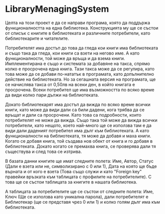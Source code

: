 # LibraryMenagingSystem

Целта на този проект е да се направи програма, която да поддържа функционалността на една библиотека. Конструкцията му ще се състои от списък с книгите в библиотеката и различните потребители, като библиотекарите и читателите.

Потребителят има достъп до това да гледа кои книги има библиотеката и също така да гледа, кои книги са взети на негово име. А като функционалности, той може да връща и да взема книги. Имплементирана е също и системата за добавяне на такса, спрямо колко е просрочена една книга. Тази такса може да се регулира, като това може да се добави по-нататък в програмата, като допълнително действие на библиотеката. Но за сегашната версия на програмата, ще се начислява такса от 0,50лв на всеки ден, в който книгата е просрочена. Всеки потребител ще има възможността по всяко време да види колко пари дължи на библиотеката.

Докато библиотекарят има достъп да вижда по всяко време всички книги, като може да види дали са били дадени, кога трябва да се връщат и дали са просрочени. Като това са подробности, които потребителят не може да вижда. Също така той може да вижда всички потребители, като нещото, което най-много ще се използва там е да види дали даденият потребител има дълг към библиотеката. А като функционалности на библиотеката, тя може да добавя и маха книги. Когато се добавя книга, той създава нов обект от книга и го добавя в библиотеката. Докато когато се премахва книга, се проверява дали тя съществува и след това се изтрива.

В базата данни книгите ще имат следните полета: Име, Автор, Статус (Дали е взета или не, символизирано с 0 или 1), Дата на която ще бъде върната и от кого е взета (Това също служи и като "Foreign key" правейки връзката към таблицата с профилите на потребителите). С това ще се състои таблицата за книгите в нашата библиотека.

А таблицата за потребителите ще се състои от следните полета: Име, Ключ (Ще се използва като уникална парола), дали потребителят е Библиотекар (ще се представя чрез 0 или 1) и колко голям дълг има към библиотеката.
